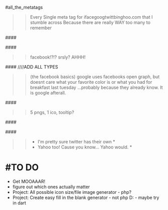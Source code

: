 #all_the_metatags
>>Every Single meta tag for ifacegoogtwittbinghoo.com that I stumble across 
>>Because there are really WAY too many to remember


     

####<!----- iOS META DATA ---->
        <meta name="apple-mobile-web-app-capable" content="yes" />
        <meta name="viewport" content="width=device-width, initial-scale=1.0, maximum-scale=1.0, user-scalable=yes" />
        <meta name="apple-mobile-web-app-status-bar-style" content="black" />        
        <link rel="apple-touch-icon-precomposed" href=""/>

####<!----- FACEBOOK META DATA ---->
        <meta property="og:title" content="My Title (2012)">
        <meta property="og:type" content="company">
        <meta property="og:url" content="http://www.YourURL.com">
        <meta property="og:image" content="http://www.YourSite.com/image.jpg">
        <meta property="og:site_name" content="Site Name">
        <meta property="og:description" content="Use no more than 255 characters.">
        <meta property="og:street-address" content="Street Address">
        <meta property="og:locality" content="Locality">
        <meta property="og:region" content="Region">
        <meta property="og:postal-code" content="Postal Code">
        <meta property="og:country-name" content="Country Name">
        <meta property="og:email" content="youremail@mail.com">
        <meta property="og:phone_number" content="+1-303-123-4567">
        <meta property="og:fax_number" content="+1-303-123-4567">
        <meta property="og:video" content="http://www.example.com/video.swf">
        <meta property="og:video:height" content="350">
        <meta property="og:video:width" content="450">
        <meta property="og:video:type" content="application/x-shockwave-flash">
        <meta property="og:audio" content="http://example.com/MySong.mp3">
        <meta property="og:audio:title" content="My Song">
        <meta property="og:audio:artist" content="Artist">
        <meta property="og:audio:album" content="Album Name">
        <meta property="og:audio:type" content="application/mp3">
        
>> facebook!?!? srsly? AHHH! 

####<!----- GOOGLE META DATA ---->
    	<meta property="og:locale" content="en_US" />
    	<meta property="og:type" content="app" />   ////ADD ALL TYPES
    	<meta property="og:title" content="TITLE" />
    	<meta property="og:description" content="" />
    	<meta property="og:url" content="" />
    	<meta property="og:site_name" content="" />
    	<meta property="og:image" content=""/>
    	<meta property="og:latitude" content="Latitude">
        <meta property="og:longitude" content="Longitude">

>> (the facebook basics) 
>> google uses facebooks open graph, but doesnt care what your favorite color is or what you had for breakfast last tuesday 
>> ...probably because they already know.
>> It is google afterall. 


####<!----- WINDOWS META DATA ---->
        <meta name="application-name" content=""/>
        <meta name="msapplication-tooltip" content=""/>
        <meta name="msapplication-starturl" content="/"/>
        <meta name="msapplication-window" content="width=1024;height=768" />
        <meta name="msapplication-navbutton-color" content="#292d42" />
        <meta name="msapplication-TileColor" content="#292d42"/>
        <meta name="msapplication-square70x70logo" content=""/>
        <meta name="msapplication-square150x150logo" content=""/>
        <meta name="msapplication-wide310x150logo" content=""/>
        <meta name="msapplication-square310x310logo" content=""/>

>> 5 pngs, 1 ico, tooltip?


####<!----- GENERAL META DATA ---->
        <meta charset="UTF-8" />
        <link rel="shortcut icon" href="" />
        <meta name="description" content=""/>
        <meta name="keywords" content=""/>
        <link rel="canonical" href="" />
        <link rel="publisher" href=""/>


####<!----- TWITTER et AL. ---->

>> * I'm pretty sure twitter has their own *
>> *  Yahoo too! Cause you know... Yahoo would.  *


<title>ITSA WEBBBBSYTE</title>

#TO DO
==========
- Get MOOAAAR!
- figure out which ones actually matter
- Project: All possible icon size/file image generator - php?
- Project: Create easy fill in the blank generator - not php D: - maybe try in dart



		
